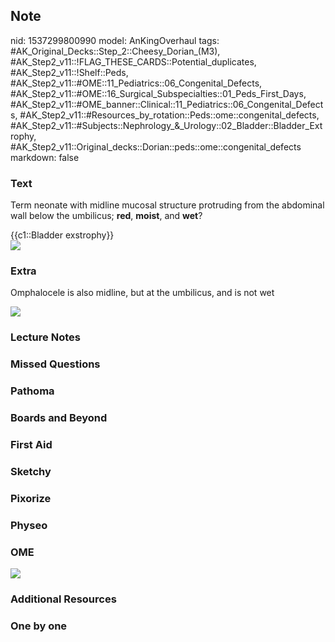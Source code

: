 ## Note
nid: 1537299800990
model: AnKingOverhaul
tags: #AK_Original_Decks::Step_2::Cheesy_Dorian_(M3), #AK_Step2_v11::!FLAG_THESE_CARDS::Potential_duplicates, #AK_Step2_v11::!Shelf::Peds, #AK_Step2_v11::#OME::11_Pediatrics::06_Congenital_Defects, #AK_Step2_v11::#OME::16_Surgical_Subspecialties::01_Peds_First_Days, #AK_Step2_v11::#OME_banner::Clinical::11_Pediatrics::06_Congenital_Defects, #AK_Step2_v11::#Resources_by_rotation::Peds::ome::congenital_defects, #AK_Step2_v11::#Subjects::Nephrology_&_Urology::02_Bladder::Bladder_Extrophy, #AK_Step2_v11::Original_decks::Dorian::peds::ome::congenital_defects
markdown: false

### Text
Term neonate with midline mucosal structure protruding from the
abdominal wall below the umbilicus; <b>red</b>, <b>moist</b>, and
<b>wet</b>?
<div>
  {{c1::Bladder exstrophy}}
</div>
<div><img src="300px-Classical_bladder_exstrophy.jpg"></div>

### Extra
Omphalocele is also midline, but at the umbilicus, and is not wet
<div><img src="paste-2963063577772033.jpg"></div>

### Lecture Notes


### Missed Questions


### Pathoma


### Boards and Beyond


### First Aid


### Sketchy


### Pixorize


### Physeo


### OME
<div class="ome-widget">
  <a href=
  "https://onlinemeded.org/spa/pediatrics/congenital-defects/acquire?ref=anki">
  <img src="_OME_AnkiFlashcards_Lesson_6.png"></a>
</div>

### Additional Resources


### One by one

